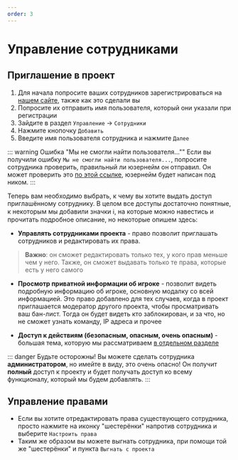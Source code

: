 ```yaml
---
order: 3
---
```


# Управление сотрудниками

## Приглашение в проект

1. Для начала попросите ваших сотрудников зарегистрироваться на [нашем сайте](https://rustapp.io/), также как это сделали вы
2. Попросите их отправить имя пользователя, который они указали при регистрации
3. Зайдите в раздел `Управление` -> `Сотрудники`
4. Нажмите кнопочку `Добавить`
5. Введите имя пользователя сотрудника и нажмите `Далее`

::: warning Ошибка "Мы не смогли найти пользователя...""
Если вы получили ошибку `Мы не смогли найти пользователя...`, попросите сотрудника проверить, правильный ли юзернейм он отправил. Он может проверить это [по этой ссылке](https://rustapp.io/client/profile), юзернейм будет написан под ником.
:::

Теперь вам необходимо выбрать, к чему вы хотите выдать доступ приглашённому сотруднику. В целом все доступы достаточно понятные, к некоторым мы добавили значки ℹ️, на которые можно навестись и прочитать подробное описание, но некоторые опишем здесь:

* **Управлять сотрудниками проекта** - право позволит приглашать сотрудников и редактировать их права.  
> **Важно**: он сможет редактировать только тех, у кого прав меньше чем у него. Также, он сможет выдавать только те права, которые есть у него самого

* **Просмотр приватной информации об игроке** - позволит видеть подробную информацию об игроке, основную модалку со всей информацией. Это право добавлено для тех случаев, когда в проект приглашается модератор другого проекта, чтобы просматривать ваш бан-лист. Тогда он будет видеть кто заблокирован, и за что, но не сможет узнать команду, IP адреса и прочее

* **Доступ к действиям (безопасным, опасным, очень опасным)** - большая тема, которую мы рассматриваем [в отдельном разделе](./../../pro/actions/commands-basic)

::: danger Будьте осторожны!
Вы можете сделать сотрудника **администратором**, но имейте в виду, это очень опасно! Он получит **полный** доступ к проекту и будет получать доступ ко всему функционалу, который мы будем добавлять.
:::

## Управление правами
* Если вы хотите отредактировать права существующего сотрудника, просто нажмите на иконку "шестерёнки" напротив сотрудника и выберите `Настроить права`  
* Таким же образом вы можете выгнать сотрудника, при помощи той же "шестерёнки" и пункта `Выгнать с проекта`